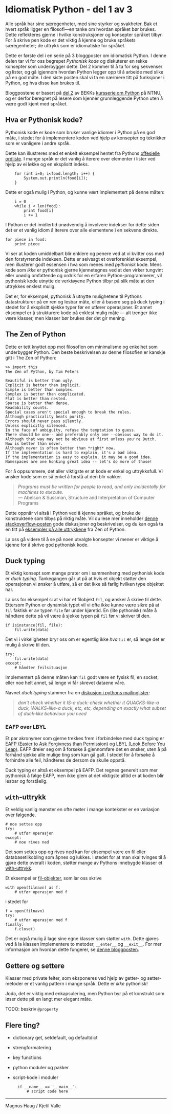 # Idiomatisk Python - del 1 av 3

Alle språk har sine særegenheter, med sine styrker og svakheter. 
Bak et hvert språk ligger en filosofi—en tanke om hvordan språket bør brukes.
Dette reflekteres gjerne i hvilke konstruksjoner og konsepter språket tilbyr.
For å skrive pen kode er det viktig å kjenne og bruke språkets særegenheter; de uttrykk som er idiomatiske for språket.

Dette er første del i en serie på 3 bloggposter om idiomatisk Python.
I denne delen tar vi for oss begrepet *Pythonisk kode* og diskuterer en rekke konsepter som underbygger dette.
Del 2 kommer til å ta for seg sekvenser og lister, og gå igjennom hvordan Python legger opp til å arbeide med slike på en god måte.
I den siste posten skal vi ta en nærmere titt på funksjoner i Python, og hva disse kan brukes til.

Bloggpostene er basert på [del 2](http://magnhaug.github.com/BEKK-Python-Kurs/slides/del2.html#1) av BEKKs [kursserie om Python](https://github.com/bekkopen/BEKK-Python-Kurs) på NTNU, og er derfor beregnet på lesere som kjenner grunnleggende Python uten å være godt kjent med språket.

## Hva er Pythonisk kode?

Pythonisk kode er kode som bruker vanlige idiomer i Python på en god måte, i stedet for å implementere koden ved hjelp av konsepter og teknikker som er vanligere i andre språk.

Dette kan illustreres med et enkelt eksempel hentet fra Pythons [offesielle ordliste](http://docs.python.org/glossary.html#term-pythonic).
I mange språk er det vanlig å iterere over elementer i lister ved hjelp av ei løkke og en eksplisitt indeks.

        for (int i=0; i<food.length; i++) {
            System.out.println(food[i]);
        }

Dette er også mulig i Python, og kunne vært implementert på denne måten:

        i = 0
        while i < len(food):
            print food[i]
            i += 1

I Python er det imidlertid unødvendig å involvere indekser for dette siden det er et vanlig idiom å iterere over alle elementene i en sekvens direkte.
 
    for piece in food:
        print piece

Vi ser at koden umiddelbart blir enklere og penere ved at vi kvitter oss med den forstyrrende indeksen.
Dette er selvsagt et overforenklet eksempel, men illusterer godt essensen i hva som menes med *pythonisk* kode.
Mens kode som *ikke* er pythonisk gjerne kjennetegnes ved at den virker tungvint eller unødig omfattende og ordrik for en erfaren Python-programmerer, vil pythonisk kode utnytte de verktøyene Python tilbyr på slik måte at den uttrykkes enklest mulig.

Det er, for eksempel, pythonisk å utnytte mulighetene til Pythons datastrukturer på en ren og lesbar måte, eller å basere seg på duck typing i stedet for å eksplisitt sjekke typer før en utfører operasjoner.
Et annet eksempel er å strukturere kode på enklest mulig måte — alt trenger ikke være klasser, men klasser bør brukes der det gir mening.

## The Zen of Python

Dette er tett knyttet opp mot filosofien om minimalisme og enkelhet som underbygger Python.
Den beste beskrivelsen av denne filosofien er kanskje gitt i The Zen of Python:

    >> import this
    The Zen of Python, by Tim Peters

    Beautiful is better than ugly.
    Explicit is better than implicit.
    Simple is better than complex.
    Complex is better than complicated.
    Flat is better than nested.
    Sparse is better than dense.
    Readability counts.
    Special cases aren't special enough to break the rules.
    Although practicality beats purity.
    Errors should never pass silently.
    Unless explicitly silenced.
    In the face of ambiguity, refuse the temptation to guess.
    There should be one-- and preferably only one --obvious way to do it.
    Although that way may not be obvious at first unless you're Dutch.
    Now is better than never.
    Although never is often better than *right* now.
    If the implementation is hard to explain, it's a bad idea.
    If the implementation is easy to explain, it may be a good idea.
    Namespaces are one honking great idea -- let's do more of those!

For å oppsummere, det aller viktigste er at kode er enkel og uttrykksfull.
Vi ønsker kode som er så enkel å forstå at den blir vakker.

> *Programs must be written for people to read, and only incidentally for machines to execute.*  
> — Abelson & Sussman, Structure and Interpretation of Computer Programs

Dette oppnår vi altså i Python ved å kjenne språket, og bruke de konstruktene som tilbys på riktig måte.
Vil du lese mer inneholder [denne stackoverflow-posten](http://stackoverflow.com/questions/228181/the-zen-of-python) gode diskusjoner og beskrivelser, og du kan også ta en titt på [eksempler på alle uttrykkene](http://artifex.org/~hblanks/talks/2011/pep20_by_example.html) fra Zen of Python.

La oss gå videre til å se på noen utvalgte konsepter vi mener er viktige å kjenne for å skrive god pythonisk kode.

## Duck typing

Et viktig konsept som mange prater om i sammenheng med pythonisk kode er *duck typing*.
Tankegangen går ut på at hvis et objekt støtter den operasjonen vi ønsker å utføre, så er det ikke så farlig hvilken type objektet har.

La oss for eksempel si at vi har et filobjekt `fil`, og ønsker å skrive til dette.
Ettersom Python er dynamisk typet vil vi ofte ikke kunne være sikre på at `fil` faktisk er av typen `file` før under kjøretid.
En (lite pythonisk) måte å håndtere dette på vil være å sjekke typen på `fil` før vi skriver til den.

    if isinstance(fil, file):
        fil.write(data)

Det vi i virkeligheten bryr oss om er egentlig ikke *hva* `fil` er, så lenge det er mulig å skrive til den.

    try:
        fil.write(data)
    except:
        # håndter feilsituasjon

Implementert på denne måten kan `fil` godt være en fysisk fil, en socket, eller noe helt annet, så lenge vi får skrevet dataene våre.

Navnet *duck typing* stammer fra en [diskusjon i pythons mailinglister](http://groups.google.com/group/comp.lang.python/msg/e230ca916be58835):

> *don't check whether it IS-a duck: check whether it QUACKS-like-a duck, WALKS-like-a duck, etc, etc, depending on exactly what subset of duck-like behaviour you need*

### EAFP over LBYL

Et par akronymer som gjerne trekkes frem i forbindelse med duck typing er [EAFP (Easier to Ask Forgivness than Permission)](http://docs.python.org/glossary.html#term-eafp) og [LBYL (Look Before You Leap)](http://docs.python.org/glossary.html#term-lbyl).
EAFP dreier seg om å forsøke å gjennomføre det en ønsker, uten å på forhånd sjekke alle mulige ting som kan gå galt.
I stedet for å forsøke å forhindre alle feil, håndteres de dersom de skulle oppstå.

Duck typing er altså et eksempel på EAFP.
Det regnes generelt som mer pythonisk å følge EAFP, men ikke glem at det viktigste alltid er at koden blir lesbar og forståelig.

## `with`-uttrykk

Et veldig vanlig mønster en ofte møter i mange kontekster er en variasjon over følgende.

    # noe settes opp
    try:
        # utfør operasjon
    except:
        # noe rives ned
        
Det som settes opp og rives ned kan for eksempel være en fil eller databasetilkobling som åpnes og lukkes.
I stedet for at man skal tvinges til å gjøre dette overalt i koden, støtter mange av Pythons innebygde klasser et [with-uttrykk](http://docs.python.org/reference/compound_stmts.html#with).

Et eksempel er [fil-objekter](http://docs.python.org/library/stdtypes.html#file-objects), som lar oss skrive

    with open(filnavn) as f:
        # utfør operasjon med f

i stedet for

    f = open(filnavn)
    try:
        # utfør operasjon med f
    finally:
        f.close()

Det er også mulig å lage sine egne klasser som støtter `with`.
Dette gjøres ved å la klassen implementere to metoder, `__enter__` og `__exit__`.
For mer informasjon om hvordan dette fungerer, se [denne bloggposten](http://effbot.org/zone/python-with-statement.htm).

## Gettere og settere

Klasser med private felter, som eksponeres ved hjelp av getter- og setter-metoder er et vanlig pattern i mange språk.
Dette er *ikke* pythonisk!

Joda, det er viktig med enkapsulering, men Python byr på et konstrukt som løser dette på en langt mer elegant måte.

TODO: beskriv `@property`

## Flere ting?

- dictionary get, setdefault, og defaultdict
- strengformatering
- key functions
- python moduler og pakker
- script-kode i moduler

        if __name__ == '__main__':
            # script code here

---

Magnus Haug / Kjetil Valle

